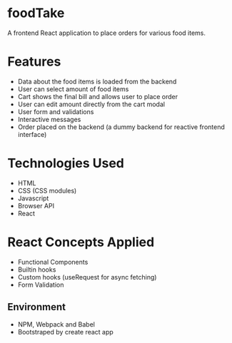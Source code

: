 # foodTake
A frontend React application to place orders for various food items.

# Features
* Data about the food items is loaded from the backend
* User can select amount of food items
* Cart shows the final bill and allows user to place order
* User can edit amount directly from the cart modal
* User form and validations
* Interactive messages
* Order placed on the backend (a dummy backend for reactive frontend interface)

# Technologies Used
* HTML
* CSS (CSS modules)
* Javascript
* Browser API
* React

# React Concepts Applied
* Functional Components
* Builtin hooks
* Custom hooks (useRequest for async fetching)
* Form Validation

## Environment
* NPM, Webpack and Babel
* Bootstraped by create react app
